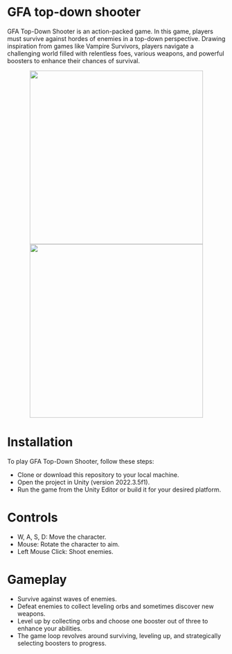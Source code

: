 # GFA top-down shooter
GFA Top-Down Shooter is an action-packed game. In this game, players must survive against hordes of enemies in a top-down perspective. Drawing inspiration from games like Vampire Survivors, players navigate a challenging world filled with relentless foes, various weapons, and powerful boosters to enhance their chances of survival.




<p align = "center">
  <img src="https://github.com/sadstorylogan/GFA-top-down-shooter/assets/44436956/61ca3df4-d819-443f-8754-bf2e3e1a8cd9" width="400"> 
  <img src="https://github.com/sadstorylogan/GFA-top-down-shooter/assets/44436956/e884d84f-cee8-4fb4-ae20-167e673bd375" width="400">
</p>

 
# Installation

To play GFA Top-Down Shooter, follow these steps:

  - Clone or download this repository to your local machine.
  - Open the project in Unity (version 2022.3.5f1).
  - Run the game from the Unity Editor or build it for your desired platform.

# Controls

  - W, A, S, D: Move the character.
  - Mouse: Rotate the character to aim.
  - Left Mouse Click: Shoot enemies.

# Gameplay

  - Survive against waves of enemies.
  - Defeat enemies to collect leveling orbs and sometimes discover new weapons.
  - Level up by collecting orbs and choose one booster out of three to enhance your abilities.
  - The game loop revolves around surviving, leveling up, and strategically selecting boosters to progress.

